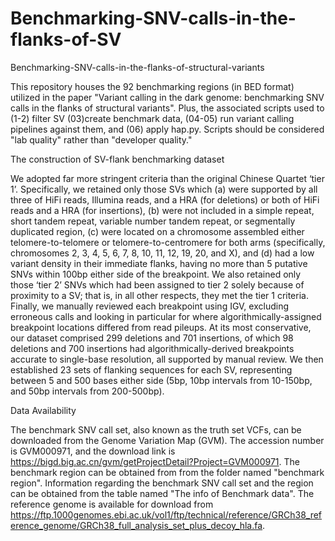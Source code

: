 # Benchmarking-SNV-calls-in-the-flanks-of-SV
Benchmarking-SNV-calls-in-the-flanks-of-structural-variants


This repository houses the 92 benchmarking regions (in BED format) utilized in the paper "Variant calling in the dark genome: benchmarking SNV calls in the flanks of structural variants". Plus, the associated scripts used to (1-2) filter SV (03)create benchmark data, (04-05) run variant calling pipelines against them, and (06) apply hap.py. Scripts should be considered "lab quality" rather than "developer quality." 

The construction of SV-flank benchmarking dataset 

We adopted far more stringent criteria than the original Chinese Quartet ‘tier 1’. Specifically, we retained only those SVs which (a) were supported by all three of HiFi reads, Illumina reads, and a HRA (for deletions) or both of HiFi reads and a HRA (for insertions), (b) were not included in a simple repeat, short tandem repeat, variable number tandem repeat, or segmentally duplicated region, (c) were located on a chromosome assembled either telomere-to-telomere or telomere-to-centromere for both arms (specifically, chromosomes 2, 3, 4, 5, 6, 7, 8, 10, 11, 12, 19, 20, and X), and (d) had a low variant density in their immediate flanks, having no more than 5 putative SNVs within 100bp either side of the breakpoint. We also retained only those ‘tier 2’ SNVs which had been assigned to tier 2 solely because of proximity to a SV; that is, in all other respects, they met the tier 1 criteria. Finally, we manually reviewed each breakpoint using IGV, excluding erroneous calls and looking in particular for where algorithmically-assigned breakpoint locations differed from read pileups. At its most conservative, our dataset comprised 299 deletions and 701 insertions, of which 98 deletions and 700 insertions had algorithmically-derived breakpoints accurate to single-base resolution, all supported by manual review. We then established 23 sets of flanking sequences for each SV, representing between 5 and 500 bases either side (5bp, 10bp intervals from 10-150bp, and 50bp intervals from 200-500bp). 

Data Availability

The benchmark SNV call set, also known as the truth set VCFs, can be downloaded from the Genome Variation Map (GVM). The accession number is GVM000971, and the download link is https://bigd.big.ac.cn/gvm/getProjectDetail?Project=GVM000971.
The benchmark region can be obtained from from the folder named "benchmark region". Information regarding the benchmark SNV call set and the region can be obtained from the table named "The info of Benchmark data".
The reference genome is available for download from https://ftp.1000genomes.ebi.ac.uk/vol1/ftp/technical/reference/GRCh38_reference_genome/GRCh38_full_analysis_set_plus_decoy_hla.fa.

